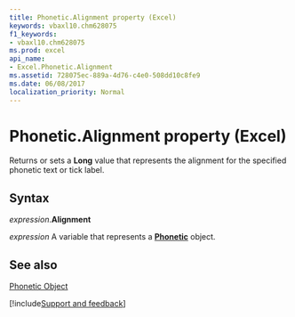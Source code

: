 ```yaml
---
title: Phonetic.Alignment property (Excel)
keywords: vbaxl10.chm628075
f1_keywords:
- vbaxl10.chm628075
ms.prod: excel
api_name:
- Excel.Phonetic.Alignment
ms.assetid: 728075ec-889a-4d76-c4e0-508dd10c8fe9
ms.date: 06/08/2017
localization_priority: Normal
---
```



# Phonetic.Alignment property (Excel)

Returns or sets a  **Long** value that represents the alignment for the specified phonetic text or tick label.


## Syntax

_expression_.**Alignment**

_expression_ A variable that represents a **[Phonetic](Excel.Phonetic.md)** object.


## See also


[Phonetic Object](Excel.Phonetic.md)

[!include[Support and feedback](~/includes/feedback-boilerplate.md)]